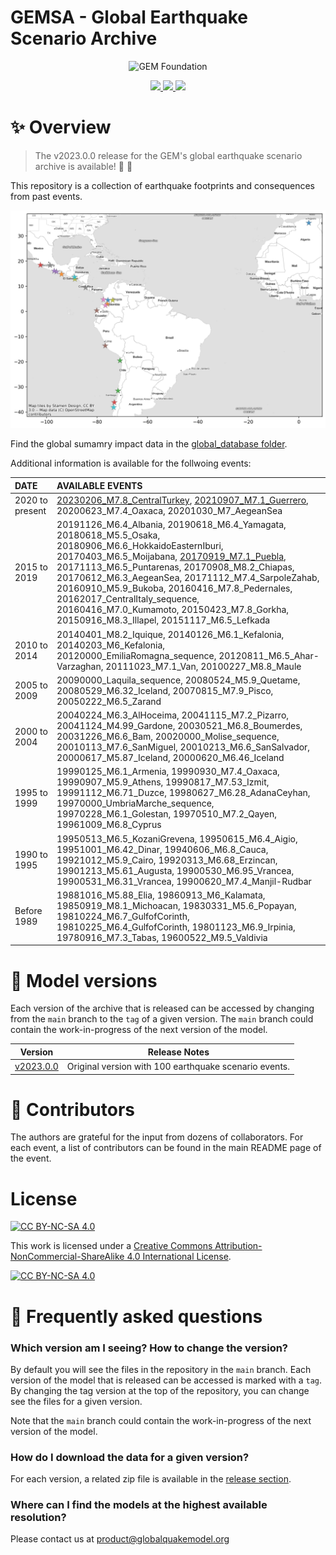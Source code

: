 # GEMSA - Global Earthquake Scenario Archive

<div align='center'>

<p align="center">
<img src="https://upload.wikimedia.org/wikipedia/commons/thumb/5/5b/Global_Earthquake_Model_Logo.png/440px-Global_Earthquake_Model_Logo.png" alt="GEM Foundation" width="300"/>
</p>

<a href='./data/'>
<img src='https://img.shields.io/badge/Earthquake_Scenarios-green?style=for-the-badge'>
</a>

<a href='https://docs.openquake.org/vulnerability/'>
<img src='https://img.shields.io/badge/Global_Database-gray?style=for-the-badge'>
</a>

<!-- ---
<a href='https://www.globalquakemodel.org/gem-maps/global-earthquake-risk-map'>
<img src='https://img.shields.io/badge/GEM_Risk_Models-orange?style=for-the-badge'>
</a>
--- -->

<a href='LICENSE.txt'>
<img src='https://img.shields.io/badge/LICENSE-blue?style=for-the-badge'>
</a>

</div>


# ✨ Overview

> The v2023.0.0 release for the GEM's global earthquake scenario archive is available! 🥳 🚀


This repository is a collection of earthquake footprints and consequences from past events.

<div align='left'>
<img src="./global_database/ECD_coverage.png" alt="GEM's ECD events" width="700"/>
</div>

Find the global sumamry impact data in the [global_database folder](./global_database).

Additional information is available for the follwoing events:


| DATE                    | AVAILABLE EVENTS	|
|:------------------------|:------------------|
| 2020 to present	        | [20230206_M7.8_CentralTurkey](./data/20230206_M7.8_CentralTurkey), [20210907_M7.1_Guerrero](./data/20210907_M7.1_Guerrero), 20200623_M7.4_Oaxaca, 20201030_M7_AegeanSea       |
| 2015 to 2019		        | 20191126_M6.4_Albania, 20190618_M6.4_Yamagata, 20180618_M5.5_Osaka, 20180906_M6.6_HokkaidoEasternIburi, 20170403_M6.5_Moijabana, [20170919_M7.1_Puebla](./data/20170919_M7.1_Puebla), 20171113_M6.5_Puntarenas, 20170908_M8.2_Chiapas, 20170612_M6.3_AegeanSea, 20171112_M7.4_SarpoleZahab, 20160910_M5.9_Bukoba, 20160416_M7.8_Pedernales, 20162017_CentralItaly_sequence, 20160416_M7.0_Kumamoto, 20150423_M7.8_Gorkha, 20150916_M8.3_Illapel, 20151117_M6.5_Lefkada    |
| 2010 to 2014		        | 20140401_M8.2_Iquique, 20140126_M6.1_Kefalonia, 20140203_M6_Kefalonia, 20120000_EmiliaRomagna_sequence, 20120811_M6.5_Ahar-Varzaghan, 20111023_M7.1_Van, 20100227_M8.8_Maule   |
| 2005 to 2009		        | 20090000_Laquila_sequence, 20080524_M5.9_Quetame, 20080529_M6.32_Iceland, 20070815_M7.9_Pisco, 20050222_M6.5_Zarand     |
| 2000 to 2004		        | 20040224_M6.3_AlHoceima, 20041115_M7.2_Pizarro, 20041124_M4.99_Gardone, 20030521_M6.8_Boumerdes, 20031226_M6.6_Bam, 20020000_Molise_sequence, 20010113_M7.6_SanMiguel, 20010213_M6.6_SanSalvador, 20000617_M5.87_Iceland, 20000620_M6.46_Iceland   |
| 1995 to 1999		        | 19990125_M6.1_Armenia, 19990930_M7.4_Oaxaca, 19990907_M5.9_Athens, 19990817_M7.53_Izmit, 19991112_M6.71_Duzce, 19980627_M6.28_AdanaCeyhan, 19970000_UmbriaMarche_sequence, 19970228_M6.1_Golestan, 19970510_M7.2_Qayen, 19961009_M6.8_Cyprus       |
| 1990 to 1995		        | 19950513_M6.5_KozaniGrevena, 19950615_M6.4_Aigio, 19951001_M6.42_Dinar, 19940606_M6.8_Cauca, 19921012_M5.9_Cairo, 19920313_M6.68_Erzincan, 19901213_M5.61_Augusta, 19900530_M6.95_Vrancea, 19900531_M6.31_Vrancea, 19900620_M7.4_Manjil-Rudbar   |
| Before 1989   			    | 19881016_M5.88_Elia, 19860913_M6_Kalamata, 19850919_M8.1_Michoacan, 19830331_M5.6_Popayan, 19810224_M6.7_GulfofCorinth, 19810225_M6.4_GulfofCorinth, 19801123_M6.9_Irpinia, 19780916_M7.3_Tabas, 19600522_M9.5_Valdivia    |



# 🚀 Model versions  

Each version of the archive that is released can be accessed by changing from the `main` branch to the `tag` of a given version.
The `main` branch could contain the work-in-progress of the next version of the model.

| Version   | Release Notes                                                            |
|-----------|--------------------------------------------------------------------------|
| [v2023.0.0](https://github.com/gem/ecd/tree/v2023.0.0) | Original version with 100 earthquake scenario events.|


# 🌟 Contributors 

The authors are grateful for the input from dozens of collaborators. For each event, a list of contributors can be found in the main README page of the event.

# License
[![CC BY-NC-SA 4.0][cc-by-nc-sa-shield]][cc-by-nc-sa]

This work is licensed under a
[Creative Commons Attribution-NonCommercial-ShareAlike 4.0 International License][cc-by-nc-sa].

[![CC BY-NC-SA 4.0][cc-by-nc-sa-image]][cc-by-nc-sa]

[cc-by-nc-sa]: http://creativecommons.org/licenses/by-nc-sa/4.0/
[cc-by-nc-sa-image]: https://licensebuttons.net/l/by-nc-sa/4.0/88x31.png
[cc-by-nc-sa-shield]: https://img.shields.io/badge/License-CC%20BY--NC--SA%204.0-lightgrey.svg


# 🤔 Frequently asked questions 

### Which version am I seeing? How to change the version?
By default you will see the files in the repository in the  `main` branch. Each version of the model that is released can be accessed is marked with a `tag`. By changing the tag version at the top of the repository, you can change see the files for a given version.

Note that the `main` branch could contain the work-in-progress of the next version of the model.

### How do I download the data for a given version?
For each version, a related zip file is available in the [release section](https://github.com/gem/global_exposure_model/releases).

### Where can I find the models at the highest available resolution?

Please contact us at product@globalquakemodel.org
